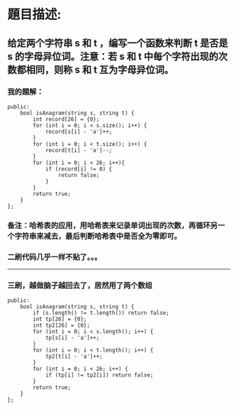 # 題目描述:
## 给定两个字符串 s 和 t ，编写一个函数来判断 t 是否是 s 的字母异位词。注意：若 s 和 t 中每个字符出现的次数都相同，则称 s 和 t 互为字母异位词。
### 我的題解：
```class Solution {
public:
    bool isAnagram(string s, string t) {
        int record[26] = {0};
        for (int i = 0; i < s.size(); i++) {
            record[s[i] - 'a']++;
        }
        for (int i = 0; i < t.size(); i++) {
            record[t[i] - 'a']--;               
        }
        for (int i = 0; i < 26; i++){
            if (record[i] != 0) {
                return false;
            }
        }
        return true; 
    }
};
```
### **备注**：哈希表的应用，用哈希表来记录单词出现的次数，再循环另一个字符串来减去，最后判断哈希表中是否全为零即可。
### 二刷代码几乎一样不贴了。。。
***
### 三刷，越做脑子越回去了，居然用了两个数组
```class Solution {
public:
    bool isAnagram(string s, string t) {
        if (s.length() != t.length()) return false;
        int tp[26] = {0};
        int tp2[26] = {0};
        for (int i = 0; i < s.length(); i++) {
            tp[s[i] - 'a']++;
        }
        for (int i = 0; i < t.length(); i++) {
            tp2[t[i] - 'a']++;
        }
        for (int i = 0; i < 26; i++) {
            if (tp[i] != tp2[i]) return false;
        }
        return true;
    }
};
```

